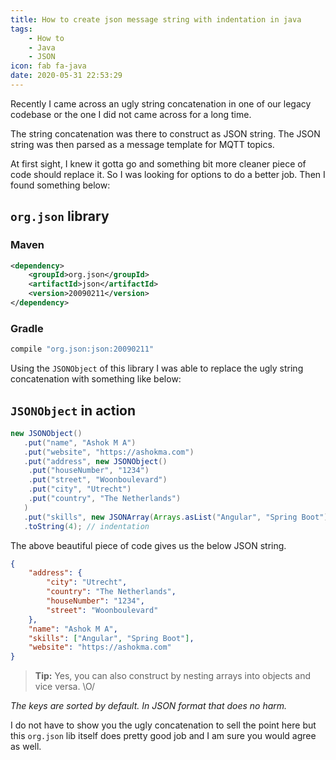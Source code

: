 ```yaml
---
title: How to create json message string with indentation in java
tags:
    - How to
    - Java
    - JSON
icon: fab fa-java
date: 2020-05-31 22:53:29
---
```


Recently I came across an ugly string concatenation in one of our legacy codebase or the one I did not came across for a long time.

The string concatenation was there to construct as JSON string. The JSON string was then parsed as a message template for MQTT topics.

At first sight, I knew it gotta go and something bit more cleaner piece of code should replace it. So I was looking for options to do a better job. Then I found something below:

## `org.json` library

### Maven

```xml
<dependency>
	<groupId>org.json</groupId>
	<artifactId>json</artifactId>
	<version>20090211</version>
</dependency>
```

### Gradle

```gradle
compile "org.json:json:20090211"
```

Using the `JSONObject` of this library I was able to replace the ugly string concatenation with something like below:

## `JSONObject` in action

```java
new JSONObject()
   .put("name", "Ashok M A")
   .put("website", "https://ashokma.com")
   .put("address", new JSONObject()
	.put("houseNumber", "1234")
   	.put("street", "Woonboulevard")
   	.put("city", "Utrecht")
   	.put("country", "The Netherlands")
   )
   .put("skills", new JSONArray(Arrays.asList("Angular", "Spring Boot")))
   .toString(4); // indentation
```

The above beautiful piece of code gives us the below JSON string.

```json
{
    "address": {
        "city": "Utrecht",
        "country": "The Netherlands",
        "houseNumber": "1234",
        "street": "Woonboulevard"
    },
    "name": "Ashok M A",
    "skills": ["Angular", "Spring Boot"],
    "website": "https://ashokma.com"
}
```

> **Tip:** Yes, you can also construct by nesting arrays into objects and vice versa. \O/

_The keys are sorted by default. In JSON format that does no harm._

I do not have to show you the ugly concatenation to sell the point here but this `org.json` lib itself does pretty good job and I am sure you would agree as well.
